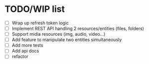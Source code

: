 # TODO/WIP list

- [ ] Wrap up refresh token logic
- [ ] Implement REST API handling 2 resources/entities (files, folders)
- [ ] Support midia resources (img, audio, video...)
- [ ] Add feature to manipulate two entities simultaneously
- [ ] Add more tests
- [ ] Add api docs
- [ ] refactor
